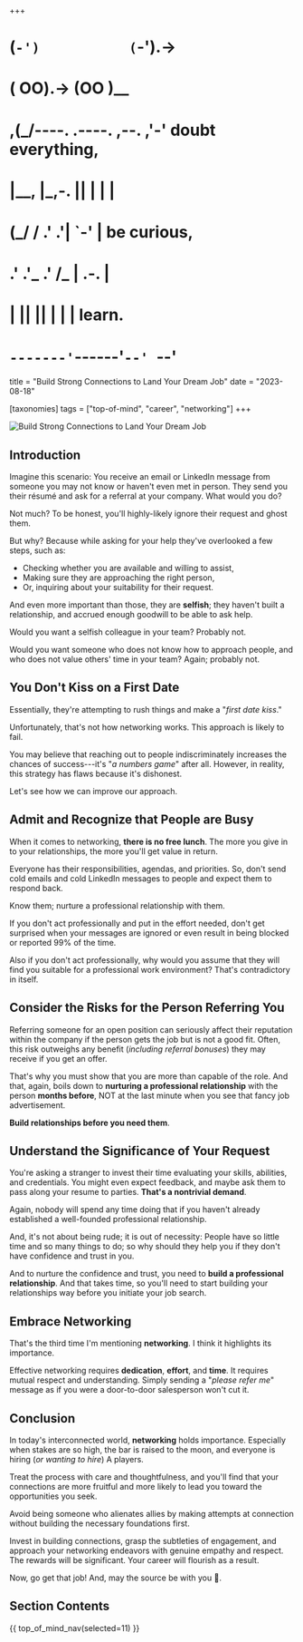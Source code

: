 +++
#   (`-')           (`-').->
#   ( OO).->        (OO )__
# ,(_/----. .----. ,--. ,'-' doubt everything,
# |__,    |\_,-.  ||  | |  |
#  (_/   /    .' .'|  `-'  | be curious,
#  .'  .'_  .'  /_ |  .-.  |
# |       ||      ||  | |  | learn.
# `-------'`------'`--' `--'

title = "Build Strong Connections to Land Your Dream Job"
date = "2023-08-18"

[taxonomies]
tags = ["top-of-mind", "career", "networking"]
+++

![Build Strong Connections to Land Your Dream Job](/images/size/w1200/2024/03/dream-job.png)

## Introduction

Imagine this scenario: You receive an email or LinkedIn message from someone you
may not know or haven't even met in person. They send you their résumé and ask
for a referral at your company. What would you do?

Not much? To be honest, you'll highly-likely ignore their request and ghost
them.

But why? Because while asking for your help they've overlooked a few steps, such
as:

* Checking whether you are available and willing to assist,
* Making sure they are approaching the right person,
* Or, inquiring about your suitability for their request.

And even more important than those, they are **selfish**; they haven't built a
relationship, and accrued enough goodwill to be able to ask help.

Would you want a selfish colleague in your team? Probably not.

Would you want someone who does not know how to approach people, and who does
not value others' time in your team? Again; probably not.

## You Don't Kiss on a First Date

Essentially, they're attempting to rush things and make a "_first date kiss_."

Unfortunately, that's not how networking works. This approach is likely to fail.

You may believe that reaching out to people indiscriminately increases the
chances of success---it's "_a numbers game_" after all. However, in reality,
this strategy has flaws because it's dishonest.

Let's see how we can improve our approach.

## Admit and Recognize that People are Busy

When it comes to networking, **there is no free lunch**. The more you give in to
your relationships, the more you'll get value in return.

Everyone has their responsibilities, agendas, and priorities. So, don't send
cold emails and cold LinkedIn messages to people and expect them to respond
back.

Know them; nurture a professional relationship with them.

If you don't act professionally and put in the effort needed, don't get
surprised when your messages are ignored or even result in being blocked or
reported 99% of the time.

Also if you don't act professionally, why would you assume that they will find
you suitable for a professional work environment? That's contradictory in
itself.

## Consider the Risks for the Person Referring You

Referring someone for an open position can seriously affect their reputation
within the company if the person gets the job but is not a good fit. Often, this
risk outweighs any benefit (_including referral bonuses_) they may receive if
you get an offer.

That's why you must show that you are more than capable of the role. And that,
again, boils down to **nurturing a professional relationship** with the person 
**months before**, NOT at the last minute when you see that fancy job
advertisement.

**Build relationships before you need them**.

## Understand the Significance of Your Request

You're asking a stranger to invest their time evaluating your skills, abilities,
and credentials. You might even expect feedback, and maybe ask them to pass
along your resume to parties. **That's a nontrivial demand**.

Again, nobody will spend any time doing that if you haven't already established
a well-founded professional relationship.

And, it's not about being rude; it is out of necessity: People have so little
time and so many things to do; so why should they help you if they don't have
confidence and trust in you.

And to nurture the confidence and trust, you need to **build a professional
relationship**. And that takes time, so you'll need to start building your
relationships way before you initiate your job search.

## Embrace Networking

That's the third time I'm mentioning **networking**. I think it highlights its
importance.

Effective networking requires **dedication**, **effort**, and **time**. It
requires mutual respect and understanding. Simply sending a "_please refer me_"
message as if you were a door-to-door salesperson won't cut it.

## Conclusion

In today's interconnected world, **networking** holds importance. Especially
when stakes are so high, the bar is raised to the moon, and everyone is hiring 
(_or wanting to hire_) A players.

Treat the process with care and thoughtfulness, and you'll find that your
connections are more fruitful and more likely to lead you toward the
opportunities you seek.

Avoid being someone who alienates allies by making attempts at connection
without building the necessary foundations first.

Invest in building connections, grasp the subtleties of engagement, and approach
your networking endeavors with genuine empathy and respect. The rewards will be
significant. Your career will flourish as a result.

Now, go get that job! And, may the source be with you 🦄.

## Section Contents

{{ top_of_mind_nav(selected=11) }}
